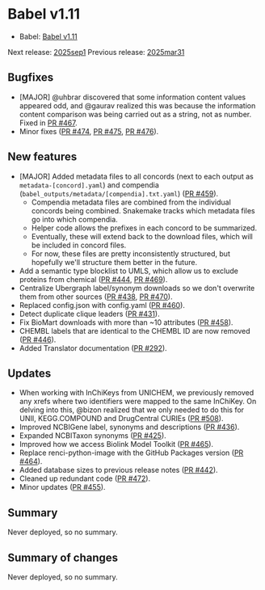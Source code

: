 # Babel v1.11

- Babel: [Babel v1.11](https://github.com/TranslatorSRI/Babel/releases/tag/v1.11)

Next release: [2025sep1](./2025sep1.md)
Previous release: [2025mar31](./2025mar31.md)

## Bugfixes
- [MAJOR] @uhbrar discovered that some information content values appeared odd, and @gaurav realized this was
  because the information content comparison was being carried out as a string, not as number. Fixed in
  [PR #467](https://github.com/TranslatorSRI/Babel/pull/467).
- Minor fixes ([PR #474](https://github.com/TranslatorSRI/Babel/pull/474), [PR #475](https://github.com/TranslatorSRI/Babel/pull/475), [PR #476](https://github.com/TranslatorSRI/Babel/pull/476)).

## New features
- [MAJOR] Added metadata files to all concords (next to each output as `metadata-[concord].yaml`) and
  compendia (`babel_outputs/metadata/[compendia].txt.yaml`) ([PR #459](https://github.com/TranslatorSRI/Babel/pull/459)).
    - Compendia metadata files are combined from the individual concords being combined. Snakemake
      tracks which metadata files go into which compendia.
    - Helper code allows the prefixes in each concord to be summarized.
    - Eventually, these will extend back to the download files, which will be included in concord files.
    - For now, these files are pretty inconsistently structured, but hopefully we'll structure them better in the future.
- Add a semantic type blocklist to UMLS, which allow us to exclude proteins from chemical ([PR #444](https://github.com/TranslatorSRI/Babel/pull/444), [PR #469](https://github.com/TranslatorSRI/Babel/pull/469)).
- Centralize Ubergraph label/synonym downloads so we don't overwrite them from other sources ([PR #438](https://github.com/TranslatorSRI/Babel/pull/438), [PR #470](https://github.com/TranslatorSRI/Babel/pull/470)).
- Replaced config.json with config.yaml ([PR #460](https://github.com/TranslatorSRI/Babel/pull/460)).
- Detect duplicate clique leaders ([PR #431](https://github.com/TranslatorSRI/Babel/pull/431)).
- Fix BioMart downloads with more than ~10 attributes ([PR #458](https://github.com/TranslatorSRI/Babel/pull/458)).
- CHEMBL labels that are identical to the CHEMBL ID are now removed ([PR #446](https://github.com/TranslatorSRI/Babel/pull/446)).
- Added Translator documentation ([PR #292](https://github.com/TranslatorSRI/Babel/pull/292)).

## Updates
- When working with InChiKeys from UNICHEM, we previously removed any xrefs where two identifiers were mapped to the
  same InChiKey. On delving into this, @bizon realized that we only needed to do this for UNII, KEGG.COMPOUND and
  DrugCentral CURIEs ([PR #508](https://github.com/TranslatorSRI/Babel/pull/508)).
- Improved NCBIGene label, synonyms and descriptions ([PR #436](https://github.com/TranslatorSRI/Babel/pull/436)).
- Expanded NCBITaxon synonyms ([PR #425](https://github.com/TranslatorSRI/Babel/pull/425)).
- Improved how we access Biolink Model Toolkit ([PR #465](https://github.com/TranslatorSRI/Babel/pull/465)).
- Replace renci-python-image with the GitHub Packages version ([PR #464](https://github.com/TranslatorSRI/Babel/pull/464)).
- Added database sizes to previous release notes ([PR #442](https://github.com/TranslatorSRI/Babel/pull/442)).
- Cleaned up redundant code ([PR #472](https://github.com/TranslatorSRI/Babel/pull/472)).
- Minor updates ([PR #455](https://github.com/TranslatorSRI/Babel/pull/455/files)).

## Summary
Never deployed, so no summary.

## Summary of changes
Never deployed, so no summary.
